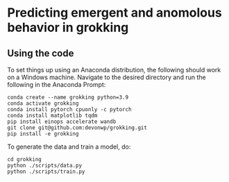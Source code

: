 # Predicting emergent and anomolous behavior in grokking

## Using the code
To set things up using an Anaconda distribution, the following should work on a Windows machine. Navigate to the desired directory and run the following in the Anaconda Prompt:

```
conda create --name grokking python=3.9
conda activate grokking
conda install pytorch cpuonly -c pytorch
conda install matplotlib tqdm
pip install einops accelerate wandb
git clone git@github.com:devonwp/grokking.git
pip install -e grokking
```

To generate the data and train a model, do:

```
cd grokking
python ./scripts/data.py
python ./scripts/train.py
```